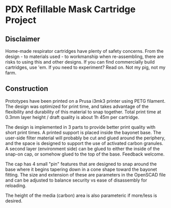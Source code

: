 # PDX Refillable Mask Cartridge Project

## Disclaimer
Home-made respirator cartridges have plenty of safety concerns.  From the design - to materials used - to workmanship when re-assembling, there are risks to using this and other designs.  If you can find commercially build cartridges, use 'em.  If you need to experiment?  Read on.  Not my pig, not my farm.

## Construction
Prototypes have been printed on a Prusa i3mk3 printer using PETG filament.  The design was optimized for print time, and takes advantage of the flexibility and durability of this material to snap together.  Total print time at 0.3mm layer height / draft quality is about 1h 45m per cartridge.  

The design is implemented in 3 parts to provide better print quality with short print times.  A printed support is placed inside the bayonet base.  The user-side filter material will probably be cut and glued around the periphery, and the space is designed to support the use of activated carbon granules.  A second layer (environment side) can be glued to either the inside of the snap-on cap, or somehow glued to the top of the base.  Feedback welcome.

The cap has 4 small "pin" features that are designed to snap around the base where it begins tapering down in a cone shape toward the bayonet fitting.  The size and extension of these are parameters in the OpenSCAD file and can be adjusted to balance security vs ease of disassembly for reloading.  

The height of the media (carbon) area is also parameteric if more/less is desired. 
